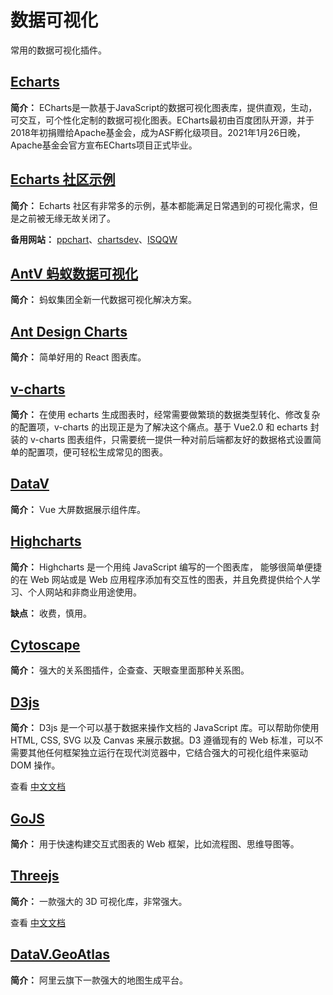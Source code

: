 # 数据可视化

常用的数据可视化插件。

## [Echarts](https://echarts.apache.org/zh/index.html)

**简介：** ECharts是一款基于JavaScript的数据可视化图表库，提供直观，生动，可交互，可个性化定制的数据可视化图表。ECharts最初由百度团队开源，并于2018年初捐赠给Apache基金会，成为ASF孵化级项目。2021年1月26日晚，Apache基金会官方宣布ECharts项目正式毕业。


## [Echarts 社区示例](https://www.makeapie.cn/echarts)

**简介：** Echarts 社区有非常多的示例，基本都能满足日常遇到的可视化需求，但是之前被无缘无故关闭了。

**备用网站：** [ppchart](http://www.ppchart.com/#/)、[chartsdev](http://192.144.199.210/forum-2-1.html)、[ISQQW](https://www.isqqw.com/)

## [AntV 蚂蚁数据可视化](https://antv.gitee.io/zh/)

**简介：** 蚂蚁集团全新一代数据可视化解决方案。

## [Ant Design Charts](https://charts.ant.design/zh)

**简介：** 简单好用的 React 图表库。

## [v-charts](https://v-charts.js.org/#/)

**简介：** 在使用 echarts 生成图表时，经常需要做繁琐的数据类型转化、修改复杂的配置项，v-charts 的出现正是为了解决这个痛点。基于 Vue2.0 和 echarts 封装的 v-charts 图表组件，只需要统一提供一种对前后端都友好的数据格式设置简单的配置项，便可轻松生成常见的图表。

## [DataV](http://datav.jiaminghi.com/)

**简介：** Vue 大屏数据展示组件库。

## [Highcharts](https://www.highcharts.com.cn/)

**简介：** Highcharts 是一个用纯 JavaScript 编写的一个图表库， 能够很简单便捷的在 Web 网站或是 Web 应用程序添加有交互性的图表，并且免费提供给个人学习、个人网站和非商业用途使用。

**缺点：** 收费，慎用。

## [Cytoscape](https://js.cytoscape.org/)

**简介：** 强大的关系图插件，企查查、天眼查里面那种关系图。

## [D3js](https://d3js.org/)

**简介：** D3js 是一个可以基于数据来操作文档的 JavaScript 库。可以帮助你使用 HTML, CSS, SVG 以及 Canvas 来展示数据。D3 遵循现有的 Web 标准，可以不需要其他任何框架独立运行在现代浏览器中，它结合强大的可视化组件来驱动 DOM 操作。

查看 [中文文档](https://www.d3js.org.cn/)

## [GoJS](https://gojs.net/latest/index.html)

**简介：** 用于快速构建交互式图表的 Web 框架，比如流程图、思维导图等。

## [Threejs](https://threejs.org/)

**简介：** 一款强大的 3D 可视化库，非常强大。

查看 [中文文档](http://www.webgl3d.cn/)


## [DataV.GeoAtlas](http://datav.aliyun.com/portal/school/atlas/area_selector?spm=a2crr.b71357980.0.0.578a26c0JXeysF)

**简介：** 阿里云旗下一款强大的地图生成平台。